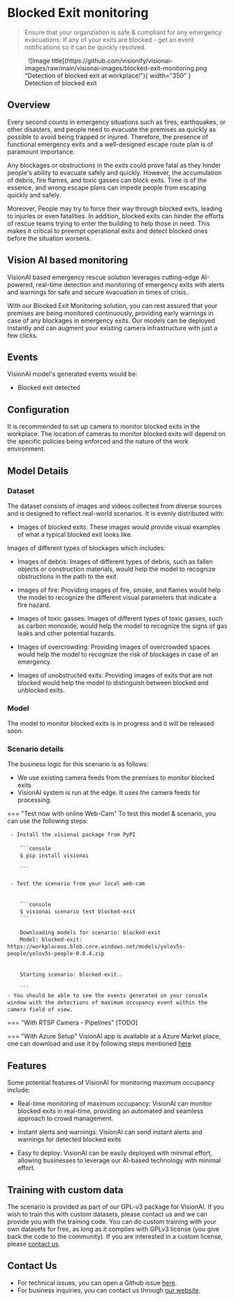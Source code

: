 # Blocked Exit monitoring

> Ensure that your organziation is safe & compliant for any emergency evacuations. If any of your exits are blocked - get an event notifications so it can be quickly resolved.

<figure markdown>
  ![Image title](https://github.com/visionify/visionai-images/raw/main/visionai-images/blocked-exit-monitoring.png "Detection of blocked exit at workplace!"){ width="350" }<figcaption>Detection of blocked exit</figcaption>
</figure>

## Overview

Every second counts in emergency situations such as fires, earthquakes, or other disasters, and people need to evacuate the premises as quickly as possible to avoid being trapped or injured. Therefore, the presence of functional emergency exits and a well-designed escape route plan is of paramount importance. 

Any blockages or obstructions in the exits could prove fatal as they hinder people's ability to evacuate safely and quickly. However, the accumulation of debris, fire flames, and toxic gasses can block exits. Time is of the essence, and wrong escape plans can impede people from escaping quickly and safely. 

Moreover, People may try to force their way through blocked exits, leading to injuries or even fatalities. In addition, blocked exits can hinder the efforts of rescue teams trying to enter the building to help those in need. This makes it critical to preempt operational exits and detect blocked ones before the situation worsens.

## Vision AI based monitoring
VisionAI based emergency rescue solution leverages cutting-edge AI-powered, real-time detection and monitoring of emergency exits with alerts and warnings for safe and secure evacuation in times of crisis. 

With our Blocked Exit Monitoring solution, you can rest assured that your premises are being monitored continuously, providing early warnings in case of any blockages in emergency exits. Our models can be deployed instantly and can augment your existing camera infrastructure with just a few clicks.
    
## Events
VisionAI model's generated events would be:

- Blocked exit detected

## Configuration

It is recommended to set up camera to monitor blocked exits in the workplace. The location of cameras to monitor blocked exits will depend on the specific policies being enforced and the nature of the work environment.

## Model Details

### Dataset
The dataset consists of images and videos collected from diverse sources and is designed to reflect real-world scenarios. It is evenly distributed with:


- Images of blocked exits: These images would provide visual examples of what a typical blocked exit looks like.

Images of different types of blockages which includes: 

* Images of debris: Images of different types of debris, such as fallen objects or construction materials, would help the model to recognize obstructions in the path to the exit.

* Images of fire: Providing images of fire, smoke, and flames would help the model to recognize the different visual parameters that indicate a fire hazard.

* Images of toxic gasses: Images of different types of toxic gasses, such as carbon monoxide, would help the model to recognize the signs of gas leaks and other potential hazards.

* Images of overcrowding: Providing images of overcrowded spaces would help the model to recognize the risk of blockages in case of an emergency.

* Images of unobstructed exits: Providing images of exits that are not blocked would help the model to distinguish between blocked and unblocked exits.
   

### Model
The model to monitor blocked exits is in progress and it will be released soon.

### Scenario details
The business logic for this scenario is as follows:
- We use existing camera feeds from the premises to monitor blocked exits
- VisionAI system is run at the edge. It uses the camera feeds for processing.

=== "Test now with online Web-Cam"
     To test this model & scenario, you can use the following steps:

     - Install the visionai package from PyPI
     
        ```console
        $ pip install visionai
        
        ```
     
     - Test the scenario from your local web-cam
     

        ```console
        $ visionai scenario test blocked-exit
        ```

        Downloading models for scenario: blocked-exit
        Model: blocked-exit: https://workplaceos.blob.core.windows.net/models/yolov5s-people/yolov5s-people-0.0.4.zip
        

        Starting scenario: blocked-exit..

        ```
    - You should be able to see the events generated on your console window with the detections of maximum occupancy event within the camera field of view.

=== "With RTSP Camera - Pipelines"
     [TODO]
 
=== "With Azure Setup"
     VisionAI app is available at a Azure Market place, one can download and use it by following steps mentioned [here](../overview/azure-managed-app.md)

## Features

Some potential features of VisionAI for monitoring maximum occupancy include:

- Real-time monitoring of maximum occupancy: VisionAI can monitor blocked exits in real-time, providing an automated and seamless approach to crowd management.

- Instant alerts and warnings: VisionAI can send instant alerts and warnings for detected blocked exits

- Easy to deploy: VisionAI can be easily deployed with minimal effort, allowing businesses to leverage our AI-based technology with minimal effort.


## Training with custom data

The scenario is provided as part of our GPL-v3 package for VisionAI. If you wish to train this with custom datasets, please contact us and we can provide you with the training code. You can do custom training with your own datasets for free, as long as it complies with GPLv3 license (you give back the code to the community). If you are interested in a custom license, please [contact us](../company/contact.md).


## Contact Us

- For technical issues, you can open a Github issue [here](https://github.com/visionify/visionai).
- For business inquiries, you can contact us through [our website](https://visionify.ai/contact).